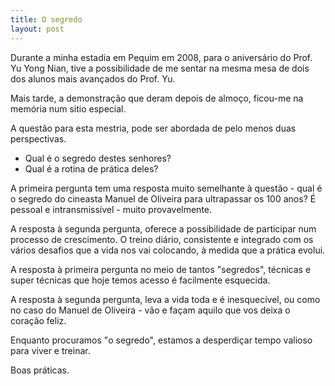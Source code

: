 ```yaml
---
title: O segredo
layout: post
---
```

Durante a minha estadia em Pequim em 2008, para o aniversário do Prof. Yu Yong Nian, tive a possibilidade de me sentar na mesma mesa de dois dos alunos mais avançados do Prof. Yu. 

Mais tarde, a demonstração que deram depois de almoço, ficou-me na memória num sitio especial. 

A questão para esta mestria, pode ser abordada de pelo menos duas perspectivas. 

+ Qual é o segredo destes senhores? 
+ Qual é a rotina de prática deles?

A primeira pergunta tem uma resposta muito semelhante à questão - qual é o segredo do cineasta Manuel de Oliveira para ultrapassar os 100 anos? É pessoal e intransmissível - muito provavelmente. 

A resposta à segunda pergunta, oferece a possibilidade de participar num processo de crescimento. O treino diário, consistente e integrado com os vários desafios que a vida nos vai colocando, à medida que a prática evolui. 

A resposta à primeira pergunta no meio de tantos "segredos", técnicas e super técnicas que hoje temos acesso é facilmente esquecida. 

A resposta à segunda pergunta, leva a vida toda e é inesquecível, ou como no caso do Manuel de Oliveira - vão e façam aquilo que vos deixa o coração feliz. 

Enquanto procuramos "o segredo", estamos a desperdiçar tempo valioso para viver e treinar.

Boas práticas. 